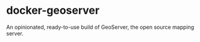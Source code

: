# docker-geoserver
An opinionated, ready-to-use build of GeoServer, the open source mapping server.
